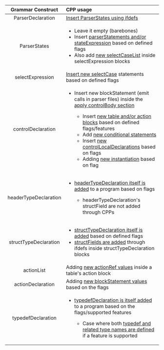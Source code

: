 |  Grammar Construct   |                                    CPP usage                                    |
|:--------------------:|:-------------------------------------------------------------------------------|
|   ParserDeclaration  |                        [Insert ParserStates using ifdefs](parser.md#11)                         |
|      ParserStates    | <ul><li> Leave it empty (barebones)</li> <li>Insert [parserStatements and/or stateExpression](state.md#12) based on defined flags</li><li>Also add [new selectCaseList](state.md#21) inside selectExpression blocks</li></ul> |
|  selectExpression  | [Insert new selectCase]((state.md#21)) statements based on defined flags |
|  controlDeclaration  | <ul><li>Insert new blockStatement (emit calls in parser files) inside the [apply controlBody section](control_apply.md#11)</li><ul><li>Insert [new table and/or action blocks](control_apply.md#3) based on defined flags/features</li><li> Add [new conditional statements](control_apply.md#3)</li><li>Insert [new controlLocalDeclarations](control_apply.md#12) based on flags</li><li>Adding [new instantiation](control_apply.md#7) based on flag</li></ul></ul> |
|  headerTypeDeclaration  | <ul><li>[headerTypeDeclaration itself is added](header_struct.md#21) to a program based on flags</li><ul><li> headerTypeDeclaration's structField are not added through CPPs</li></ul></ul> |
|  structTypeDeclaration  | <ul><li>[structTypeDeclaration itself is added](header_struct.md#12) based on defined flags</li><li>[structFields are added](header_struct.md#13) through ifdefs inside structTypeDeclaration blocks </li></ul> |
|  actionList  | Adding [new actionRef values](table.md#11) inside a table's action block |
|  actionDeclaration  | Adding [new blockStatement values](action.md#11) based on the flags |
|  typedefDeclaration  | <ul><li>[typedefDeclaration is itself added](types.md#11) to a program based on the flags/supported features</li><ul><li>Case where both [typedef and related type names are defined](types.md#21) if a feature is supported</li></ul></ul> |
